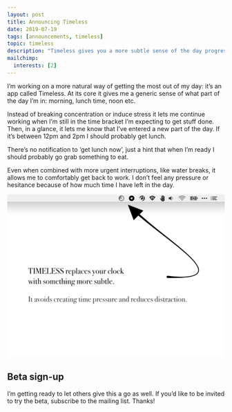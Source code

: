 ```yaml
---
layout: post
title: Announcing Timeless
date: 2019-07-19
tags: [announcements, timeless]
topic: timeless
description: "Timeless gives you a more subtle sense of the day progressing. Reducing time pressure and distraction."
mailchimp:
  interests: [2]
---
```


I’m working on a more natural way of getting the most out of my day: it’s an app called Timeless. At its core it gives me a generic sense of what part of the day I’m in: morning, lunch time, noon etc.

Instead of breaking concentration or induce stress it lets me continue working when I’m still in the time bracket I’m expecting to get stuff done. Then, in a glance, it lets me know that I’ve entered a new part of the day. If it’s between 12pm and 2pm I should probably get lunch.

There’s no notification to ‘get lunch now’, just a hint that when I’m ready I should probably go grab something to eat.

Even when combined with more urgent interruptions, like water breaks, it allows me to comfortably get back to work. I don’t feel any pressure or hesitance because of how much time I have left in the day.

![A screenshot of Timeless menu bar icon](/assets/img/app/timeless-Promise@2x.jpg)

## Beta sign-up
I’m getting ready to let others give this a go as well. If you’d like to be invited to try the beta, subscribe to the mailing list. Thanks!
